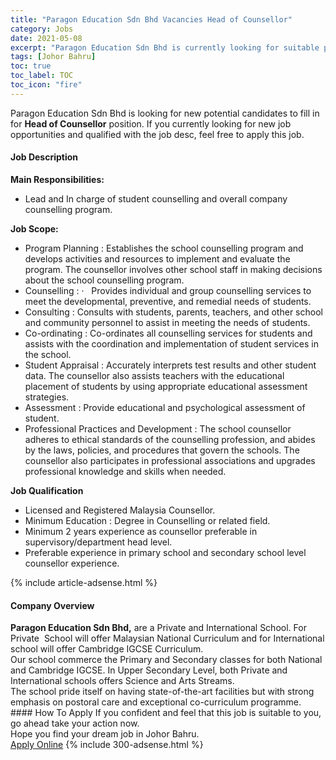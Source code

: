 ```yaml
---
title: "Paragon Education Sdn Bhd Vacancies Head of Counsellor" 
category: Jobs 
date: 2021-05-08 
excerpt: "Paragon Education Sdn Bhd is currently looking for suitable person to fill in the Head of Counsellor which based in Johor Bahru" 
tags: [Johor Bahru] 
toc: true 
toc_label: TOC 
toc_icon: "fire" 
--- 
```


<p>Paragon Education Sdn Bhd is looking for new potential candidates to fill in for <b>Head of Counsellor</b> position. If you currently looking for new job opportunities and qualified with the job desc, feel free to apply this job.
</p><div><div><h4>Job Description</h4></div><div><div><span><div><p><strong>Main Responsibilities:&#160;&#160;&#160;&#160;&#160;&#160;&#160;&#160;&#160;</strong></p><ul><li>Lead and In charge of student counselling and overall company counselling program.</li></ul><p><strong>Job Scope:</strong></p><ul><li>Program Planning : Establishes the school counselling program and develops activities and resources to implement and evaluate the program. The counsellor involves other school staff in making decisions about the school counselling program.</li><li>Counselling : &#183;&#160;&#160;&#160;Provides individual and group counselling services to meet the developmental, preventive, and remedial needs of students.</li><li>Consulting : Consults with students, parents, teachers, and other school and community personnel to assist in meeting the needs of students.</li><li>Co-ordinating : Co-ordinates all counselling services for students and assists with the coordination and implementation of student services in the school.</li><li>Student Appraisal : Accurately interprets test results and other student data. The counsellor also assists teachers with the educational placement of students by using appropriate educational assessment strategies.</li><li>Assessment : Provide educational and psychological assessment of student.</li><li>Professional Practices and Development : The school counsellor adheres to ethical standards of the counselling profession, and abides by the laws, policies, and procedures that govern the schools. The counsellor also participates in professional associations and upgrades professional knowledge and skills when needed.</li></ul><p><strong>Job Qualification</strong></p><ul><li>Licensed and Registered Malaysia Counsellor.</li><li>Minimum Education : Degree in Counselling or related field.</li><li>Minimum 2 years experience as counsellor preferable in supervisory/department head level.</li><li>Preferable experience in primary school and secondary school level counsellor experience.</li></ul></div></span></div></div></div> 
{% include article-adsense.html %} 
<div><div><h4>Company Overview</h4></div><div><div><span><div><div>
<div><strong>Paragon Education Sdn Bhd,</strong> are a Private and International School. For Private&#160; School will offer Malaysian National Curriculum and for International school will offer Cambridge IGCSE Curriculum.</div>
</div>
<div>Our school commerce the Primary and Secondary classes for both National and Cambridge IGCSE. In Upper Secondary Level, both Private and International schools offers Science and Arts Streams.</div>
<div>The school pride itself on having state-of-the-art facilities but with strong emphasis on postoral care and exceptional co-curriculum programme.</div></div></span></div></div></div> 
#### How To Apply 
If you confident and feel that this job is suitable to you, go ahead take your action now. <br/> 
Hope you find your dream job in Johor Bahru. <br/> 
<a href="https://www.jobstreet.com.my/en/job/head-of-counsellor-4560999?jobId=jobstreet-my-job-4560999&" class="btn btn--info" target="_blank" rel="nofollow noopenner">Apply Online</a> 
{% include 300-adsense.html %} 